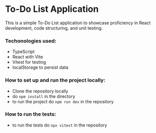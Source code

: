# To-Do List Application

This is a simple To-Do List application to showcase proficiency in React development, code structuring, and unit testing.

### Techonologies used:
- TypeScript
- React with Vite
- Vitest for testing
- localStorage to persist data

### How to set up and run the project locally:
- Clone the repository locally
- do `npm install` in the directory
- to run the project do `npm run dev` in the repository

### How to run the tests:
- to run the tests do `npx vitest` in the repository
